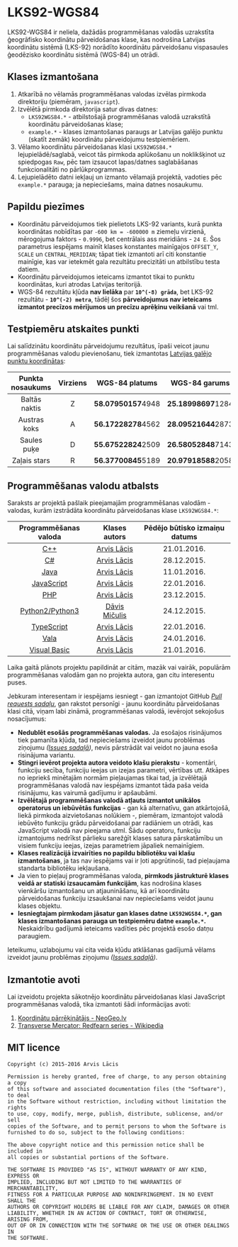 # LKS92-WGS84 #

LKS92-WGS84 ir neliela, dažādās programmēšanas valodās uzrakstīta ģeogrāfisko koordinātu pārveidošanas klase,
kas nodrošina Latvijas koordinātu sistēmā (LKS-92) norādīto koordinātu pārveidošanu vispasaules ģeodēzisko
koordinātu sistēmā (WGS-84) un otrādi.

## Klases izmantošana ##

1. Atkarībā no vēlamās programmēšanas valodas izvēlas pirmkoda direktoriju (piemēram, `javascript`).
2. Izvēlētā pirmkoda direktorija satur divas datnes:
    - `LKS92WGS84.*` - atbilstošajā programmēšanas valodā uzrakstītā koordinātu pārveidošanas klase;
    - `example.*` - klases izmantošanas paraugs ar Latvijas galējo punktu (skatīt zemāk) koordinātu pārveidojumu testpiemēriem.
3. Vēlamo koordinātu pārveidošanas klasi `LKS92WGS84.*` lejupielādē/saglabā, veicot tās pirmkoda aplūkošanu un noklikšķinot
uz spiedpogas `Raw`, pēc tam izsaucot lapas/datnes saglabāšanas funkcionalitāti no pārlūkprogrammas.
4. Lejupielādēto datni iekļauj un izmanto vēlamajā projektā, vadoties pēc `example.*` parauga; ja nepieciešams, maina datnes nosaukumu.

## Papildu piezīmes ##

- Koordinātu pārveidojumos tiek pielietots LKS-92 variants, kurā punkta koordinātas nobīdītas par `-600 km = -600000 m` ziemeļu virzienā,
mērogojuma faktors - `0.9996`, bet centrālais ass meridiāns - `24 E`.
Šos parametrus iespējams mainīt klases konstantes mainīgajos `OFFSET_Y`, `SCALE` un `CENTRAL_MERIDIAN`; tāpat tiek izmantoti
arī citi konstantie mainīgie, kas var ietekmēt gala rezultātu precizitāti un atbilstību testa datiem.
- Koordinātu pārveidojumos ieteicams izmantot tikai to punktu koordinātas, kuri atrodas Latvijas teritorijā.
- WGS-84 rezultātu kļūda **nav lielāka** par **`10^(-8) grāda`**, bet LKS-92 rezultātu - **`10^(-2) metra`**, tādēļ šos **pārveidojumus
nav ieteicams izmantot precīzos mērījumos un precīzu aprēķinu veikšanā** vai tml.

## Testpiemēru atskaites punkti ##

Lai salīdzinātu koordinātu pārveidojumu rezultātus, īpaši veicot jaunu programmēšanas valodu pievienošanu, tiek izmantotas
[Latvijas galējo punktu koordinātas](http://www.vietas.lv/index.php?p=34&gid=15):

| Punkta nosaukums | Virziens |  WGS-84 platums      |  WGS-84 garums      |  LKS-92 X      |  LKS-92 Y      |
|:----------------:|:--------:|:--------------------:|:-------------------:|:--------------:|:--------------:|
| Baltās naktis    | Z        |  **58.07950157**4948 | **25.18998697**1284 | **570181.00**0 | **438180.00**0 |
| Austras koks     | A        |  **56.17228278**4562 | **28.09521644**2873 | **754190.00**3 | **232806.00**0 |
| Saules puķe      | D        |  **55.67522824**2509 | **26.58052848**7143 | **662269.00**0 | **172953.00**0 |
| Zaļais stars     | R        |  **56.37700845**5189 | **20.97918588**2058 | **313470.00**0 | **252137.00**0 |

## Programmēšanas valodu atbalsts ##

Saraksts ar projektā pašlaik pieejamajām programmēšanas valodām - valodas, kurām izstrādāta koordinātu pārveidošanas klase `LKS92WGS84.*`:

|                                Programmēšanas valoda                                 |                 Klases autors                    | Pēdējo būtisko izmaiņu datums |
|:------------------------------------------------------------------------------------:|:------------------------------------------------:|:-----------------------------:|
| [C++](https://github.com/arvislacis/lks92-wgs84/tree/master/c%2B%2B)                 | [Arvis Lācis](https://github.com/arvislacis)     | 21.01.2016.                   |
| [C#](https://github.com/arvislacis/lks92-wgs84/tree/master/c%23)                     | [Arvis Lācis](https://github.com/arvislacis)     | 28.12.2015.                   |
| [Java](https://github.com/arvislacis/lks92-wgs84/tree/master/java)                   | [Arvis Lācis](https://github.com/arvislacis)     | 11.01.2016.                   |
| [JavaScript](https://github.com/arvislacis/lks92-wgs84/tree/master/javascript)       | [Arvis Lācis](https://github.com/arvislacis)     | 22.01.2016.                   |
| [PHP](https://github.com/arvislacis/lks92-wgs84/tree/master/php)                     | [Arvis Lācis](https://github.com/arvislacis)     | 23.12.2015.                   |
| [Python2/Python3](https://github.com/arvislacis/lks92-wgs84/tree/master/python)      | [Dāvis Mičulis](https://github.com/DavisMiculis) | 24.12.2015.                   |
| [TypeScript](https://github.com/arvislacis/lks92-wgs84/tree/master/typescript)       | [Arvis Lācis](https://github.com/arvislacis)     | 22.01.2016.                   |
| [Vala](https://github.com/arvislacis/lks92-wgs84/tree/master/vala)                   | [Arvis Lācis](https://github.com/arvislacis)     | 24.01.2016.                   |
| [Visual Basic](https://github.com/arvislacis/lks92-wgs84/tree/master/visual%20basic) | [Arvis Lācis](https://github.com/arvislacis)     | 21.01.2016.                   |

Laika gaitā plānots projektu papildināt ar citām, mazāk vai vairāk, populārām programmēšanas valodām gan no projekta autora,
gan citu interesentu puses.

Jebkuram interesentam ir iespējams iesniegt - gan izmantojot GitHub *[Pull requests sadaļu](https://github.com/arvislacis/lks92-wgs84/pulls)*, gan rakstot personīgi -
jaunu koordinātu pārveidošanas klasi citā, viņam labi zināmā, programmēšanas valodā, ievērojot sekojošus nosacījumus:
- **Nedublēt esošās programmēšanas valodas.** Ja esošajos risinājumos tiek pamanīta kļūda, tad nepieciešams izveidot jaunu problēmas
ziņojumu *([Issues sadaļā](https://github.com/arvislacis/lks92-wgs84/issues))*, nevis pārstrādāt vai veidot no jauna esoša risinājuma variantu.
- **Stingri ievērot projekta autora veidoto klašu pierakstu** - komentāri, funkciju secība, funkciju ieejas un izejas
parametri, vērtības utt. Atkāpes no iepriekš minētajām normām pieļaujamas tikai tad, ja izvēlētajā programmēšanas valodā nav iespējams
izmantot tāda paša veida risinājumu, kas vairumā gadījumu ir apšaubāmi.
- **Izvēlētajā programmēšanas valodā atļauts izmantot unikālos operatorus un iebūvētās funkcijas** - gan kā alternatīvu, gan atkārtojošā,
liekā pirmkoda aizvietošanas nolūkiem -, piemēram, izmantojot valodā iebūvēto funkciju grādu pārveidošanai par radiāniem un otrādi, kas
JavaScript valodā nav pieejama utml. Šādu operatoru, funkciju izmantojums nedrīkst pārlieku sarežģīt klases satura pārskatāmību un
visiem funkciju ieejas, izejas parametriem jāpaliek nemainīgiem.
- **Klases realizācijā izvairīties no papildu bibliotēku vai klašu izmantošanas**, ja tas nav iespējams vai ir ļoti apgrūtinoši, tad
pieļaujama standarta bibliotēku iekļaušana.
- Ja vien to pieļauj programmēšanas valoda, **pirmkods jāstrukturē klases veidā ar statiski izsaucamām funkcijām**, kas nodrošina
klases vienkāršu izmantošanu un atjaunināšanu, kā arī koordinātu pārveidošanas funkciju izsaukšanai nav nepieciešams veidot jaunu klases objektu.
- **Iesniegtajam pirmkodam jāsatur gan klases datne `LKS92WGS84.*`, gan klases izmantošanas parauga un testpiemēru datne `example.*`.**
Neskaidrību gadījumā ieteicams vadīties pēc projektā esošo datņu paraugiem.

Ieteikumu, uzlabojumu vai cita veida kļūdu atklāšanas gadījumā vēlams izveidot jaunu problēmas ziņojumu *([Issues sadaļā](https://github.com/arvislacis/lks92-wgs84/issues))*.

## Izmantotie avoti ##

Lai izveidotu projekta sākotnējo koordinātu pārveidošanas klasi JavaScript programmēšanas valodā, tika izmantoti šādi informācijas avoti:

1. [Koordinātu pārrēķinātājs - NeoGeo.lv](http://neogeo.lv/ekartes/koord2/)
2. [Transverse Mercator: Redfearn series - Wikipedia](https://en.wikipedia.org/wiki/Transverse_Mercator:_Redfearn_series)

## MIT licence ##

    Copyright (c) 2015-2016 Arvis Lācis

    Permission is hereby granted, free of charge, to any person obtaining a copy
    of this software and associated documentation files (the "Software"), to deal
    in the Software without restriction, including without limitation the rights
    to use, copy, modify, merge, publish, distribute, sublicense, and/or sell
    copies of the Software, and to permit persons to whom the Software is
    furnished to do so, subject to the following conditions:

    The above copyright notice and this permission notice shall be included in
    all copies or substantial portions of the Software.

    THE SOFTWARE IS PROVIDED "AS IS", WITHOUT WARRANTY OF ANY KIND, EXPRESS OR
    IMPLIED, INCLUDING BUT NOT LIMITED TO THE WARRANTIES OF MERCHANTABILITY,
    FITNESS FOR A PARTICULAR PURPOSE AND NONINFRINGEMENT. IN NO EVENT SHALL THE
    AUTHORS OR COPYRIGHT HOLDERS BE LIABLE FOR ANY CLAIM, DAMAGES OR OTHER
    LIABILITY, WHETHER IN AN ACTION OF CONTRACT, TORT OR OTHERWISE, ARISING FROM,
    OUT OF OR IN CONNECTION WITH THE SOFTWARE OR THE USE OR OTHER DEALINGS IN
    THE SOFTWARE.

